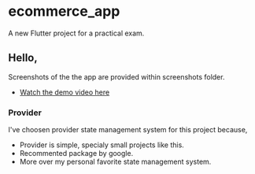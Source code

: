 # ecommerce_app

A new Flutter project for a practical exam.

## Hello,

Screenshots of the the app are provided within screenshots folder.

- [Watch the demo video here]([https://docs.flutter.dev/get-started/codelab](https://drive.google.com/file/d/17sjBpfMXkJ1Nq7YbvXBtUsh3BQssObo4/view?usp=sharing))

### Provider
I've choosen provider state management system for this project
because,
* Provider is simple, specialy small projects like this.
* Recommented package by google.
* More over my personal favorite state management system.
